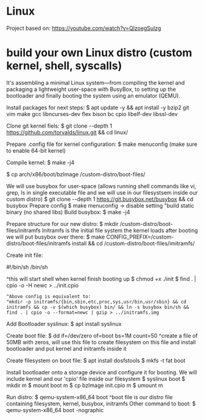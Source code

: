 # Linux

Project based on: https://youtube.com/watch?v=QlzoegSulzg

# build your own Linux distro (custom kernel, shell, syscalls)
It's assembling a minimal Linux system—from compiling the kernel and packaging a lightweight user-space with BusyBox, to setting up the bootloader and finally booting the system using an emulator (QEMU). 


Install packages for next steps:
$ apt update -y && apt install -y bzip2 git vim make gcc libncurses-dev flex bison bc cpio libelf-dev libssl-dev

Clone git kernel fiels:
$ git clone --depth 1 https://github.com/torvalds/linux.git && cd linux/

Prepare .config file for kernel configuration:
$ make menuconfig (make sure to enable 64-bit kernel)

Compile kernel:
$ make -j4


$ cp arch/x86/boot/bzImage /custom-distro/boot-files/

We will use busybox for user-space (allows running shell commands like vi, grep, ls in single executable file and we will use in our filesystsem inside our custom distro)
$ git clone --depth 1 https://git.busybox.net/busybox && cd busybox
Prepare config
$ make menuconfig -> disable setting "build static binary (no shared libs)
Build busybox:
$ make -j4 

Prepare structure for our new distro:
$ mkdir /custom-distro/boot-files/initramfs
Initramfs is the initial file system the kernel loads after booting we will put busybox over there:
$ make CONFIG_PREFIX=/custom-distro/boot-files/initramfs install && cd /custom-distro/boot-files/imitramfs/

Create init file:

#!/bin/sh
/bin/sh

^this will start shell when kernel finish booting up
$ chmod +x ./init
$ find . | cpio -o -H newc > ../init.cpio

```
^Above config is equivalent to:
"mkdir -p initramfs/{bin,sbin,etc,proc,sys,usr/bin,usr/sbin} && cd initramfs && cp -v $(which busybox) bin/ && ln -s busybox bin/sh && find . | cpio -o --format=newc | gzip > ../initramfs.img
```

Add Bootloader syslinux:
$ apt install syslinux

Create boot file:
$ dd if=/dev/zero of=boot bs=1M count=50
^create a file of 50MB with zeros, will use this file to create filesystem on this file and install bootloader and put kernel and initramfs inside it

Create filesystem on boot file:
$ apt install dosfstools
$ mkfs -t fat boot
 
Install bootloader onto a storage device and configure it for booting. We will include kernel and our 'cpio' file inside our filesystem
$ syslinux boot
$ mkdir m
$ mount boot m
$ cp bzImage init.cpio m
$ umount m

Run distro:
$ qemu-system-x86_64 boot 
^boot file is our distro file containing filesystem, kernel, busybox, initramfs
Other command to boot:
$ qemu-system-x86_64 boot -nographic